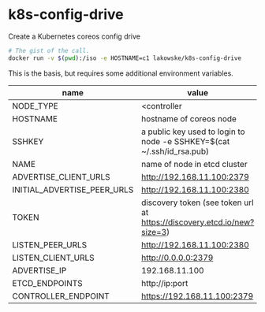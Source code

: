 # k8s-config-drive

Create a Kubernetes coreos config drive

``` bash
# The gist of the call.
docker run -v $(pwd):/iso -e HOSTNAME=c1 lakowske/k8s-config-drive
```
This is the basis, but requires some additional environment variables.

name                        |   value
--------------------------- | -----------------------
NODE_TYPE                   | <controller | worker>
HOSTNAME                    | hostname of coreos node
SSHKEY                      | a public key used to login to node -e SSHKEY=$(cat ~/.ssh/id_rsa.pub)
NAME                        | name of node in etcd cluster
ADVERTISE_CLIENT_URLS       | http://192.168.11.100:2379
INITIAL_ADVERTISE_PEER_URLS | http://192.168.11.100:2380
TOKEN                       | discovery token (see token url at https://discovery.etcd.io/new?size=3)
LISTEN_PEER_URLS            | http://192.168.11.100:2380
LISTEN_CLIENT_URLS          | http://0.0.0.0:2379
ADVERTISE_IP                | 192.168.11.100
ETCD_ENDPOINTS              | http://ip:port
CONTROLLER_ENDPOINT         | https://192.168.11.100:2379
